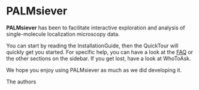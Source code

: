 # PALMsiever #
**PALMsiever** has been to facilitate interactive exploration and analysis of single-molecule localization microscopy data.

You can start by reading the InstallationGuide, then the QuickTour will quickly get you started. For specific help, you can have a look at the [FAQ](FAQ.md) or the other sections on the sidebar. If you get lost, have a look at WhoToAsk.

We hope you enjoy using PALMsiever as much as we did developing it.

The authors